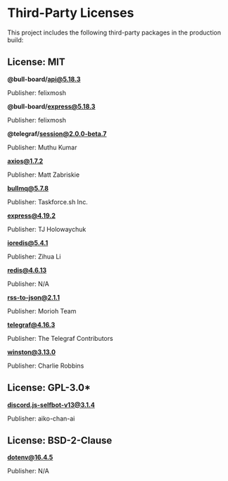 # Third-Party Licenses

This project includes the following third-party packages in the production build:

## License: MIT

**@bull-board/api@5.18.3**

Publisher: felixmosh

**@bull-board/express@5.18.3**

Publisher: felixmosh

**@telegraf/session@2.0.0-beta.7**

Publisher: Muthu Kumar

**axios@1.7.2**

Publisher: Matt Zabriskie

**bullmq@5.7.8**

Publisher: Taskforce.sh Inc.

**express@4.19.2**

Publisher: TJ Holowaychuk

**ioredis@5.4.1**

Publisher: Zihua Li

**redis@4.6.13**

Publisher: N/A

**rss-to-json@2.1.1**

Publisher: Morioh Team

**telegraf@4.16.3**

Publisher: The Telegraf Contributors

**winston@3.13.0**

Publisher: Charlie Robbins

## License: GPL-3.0*

**discord.js-selfbot-v13@3.1.4**

Publisher: aiko-chan-ai

## License: BSD-2-Clause

**dotenv@16.4.5**

Publisher: N/A